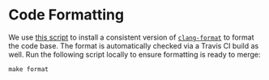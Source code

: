 # Code Formatting

We use [this script](/scripts/setup.sh#L7%60) to install a consistent version of [`clang-format`](https://clang.llvm.org/docs/ClangFormat.html) to format the code base. The format is automatically checked via a Travis CI build as well. Run the following script locally to ensure formatting is ready to merge:

    make format
